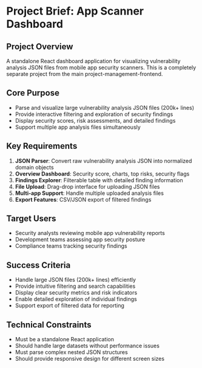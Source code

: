 # Project Brief: App Scanner Dashboard

## Project Overview
A standalone React dashboard application for visualizing vulnerability analysis JSON files from mobile app security scanners. This is a completely separate project from the main project-management-frontend.

## Core Purpose
- Parse and visualize large vulnerability analysis JSON files (200k+ lines)
- Provide interactive filtering and exploration of security findings
- Display security scores, risk assessments, and detailed findings
- Support multiple app analysis files simultaneously

## Key Requirements
1. **JSON Parser**: Convert raw vulnerability analysis JSON into normalized domain objects
2. **Overview Dashboard**: Security score, charts, top risks, security flags
3. **Findings Explorer**: Filterable table with detailed finding information
4. **File Upload**: Drag-drop interface for uploading JSON files
5. **Multi-app Support**: Handle multiple uploaded analysis files
6. **Export Features**: CSV/JSON export of filtered findings

## Target Users
- Security analysts reviewing mobile app vulnerability reports
- Development teams assessing app security posture
- Compliance teams tracking security findings

## Success Criteria
- Handle large JSON files (200k+ lines) efficiently
- Provide intuitive filtering and search capabilities
- Display clear security metrics and risk indicators
- Enable detailed exploration of individual findings
- Support export of filtered data for reporting

## Technical Constraints
- Must be a standalone React application
- Should handle large datasets without performance issues
- Must parse complex nested JSON structures
- Should provide responsive design for different screen sizes
